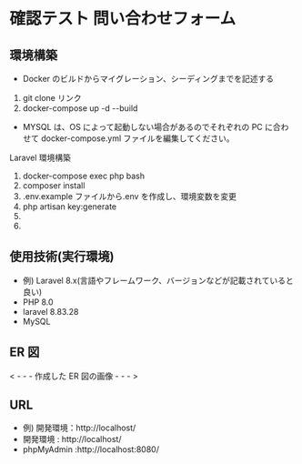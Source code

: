 # 確認テスト 問い合わせフォーム

## 環境構築

- Docker のビルドからマイグレーション、シーディングまでを記述する

1. git clone リンク
2. docker-compose up -d --build
- MYSQL は、OS によって起動しない場合があるのでそれぞれの PC に合わせて docker-compose.yml ファイルを編集してください。

Laravel 環境構築

1. docker-compose exec php bash
2. composer install
3. .env.example ファイルから.env を作成し、環境変数を変更
4. php artisan key:generate
5.
6.

## 使用技術(実行環境)

- 例) Laravel 8.x(言語やフレームワーク、バージョンなどが記載されていると良い)
- PHP 8.0
- laravel 8.83.28
- MySQL

## ER 図

< - - - 作成した ER 図の画像 - - - >

## URL

- 例) 開発環境：http://localhost/
- 開発環境 : http://localhost/
- phpMyAdmin :http://localhost:8080/
